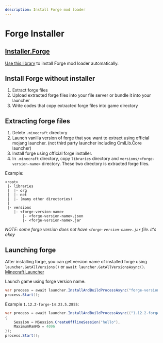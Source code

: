 ```yaml
---
description: Install Forge mod loader
---
```


# Forge Installer

## [Installer.Forge](../../installer.forge/home.md)

[Use this library](../../installer.forge/home.md) to install Forge mod loader automatically.

## Install Forge without installer

1. Extract forge files
2. Upload extracted forge files into your file server or bundle it into your launcher
3. Write codes that copy extracted forge files into game directory

## Extracting forge files

1. Delete `.minecraft` directory
2. Launch vanilla version of forge that you want to extract using official mojang launcher. (not third party launcher including CmlLib.Core launcher)
3. Install forge using official forge installer.
4. In `.minecraft` directory, copy `libraries` directory and `versions/<forge-version-name>` directory. These two directory is extracted forge files.

Example:

```
<root>
 |- libraries
 |  |- org
 |  |- net
 |  |- (many other directories)
 |
 |- versions
    |- <forge-version-name>
        |- <forge-version-name>.json
        |- <forge-version-name>.jar
```

_NOTE: some forge version does not have `<forge-version-name>.jar` file. it's okay_

## Launching forge

After installing forge, you can get version name of installed forge using `launcher.GetAllVersions()` or `await launcher.GetAllVersionsAsync()`. [Minecraft Launcher](../getting-started/CMLauncher.md)

Launch game using forge version name.

```csharp
var process = await launcher.InstallAndBuildProcessAsync("forge-version-name", options);
process.Start();
```

Example `1.12.2-forge-14.23.5.2855`:

```csharp
var process = await launcher.InstallAndBuildProcessAsync(("1.12.2-forge-14.23.5.2855", new MLaunchOption
{
    Session = MSession.CreateOfflineSession("hello"),
    MaximumRamMb = 4096
});
process.Start();
```
